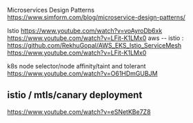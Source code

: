 Microservices Design Patterns
https://www.simform.com/blog/microservice-design-patterns/

Istio
https://www.youtube.com/watch?v=voAyroDb6xk
https://www.youtube.com/watch?v=LFit-K1LMx0
aws -- istio : https://github.com/RekhuGopal/AWS_EKS_Istio_ServiceMesh
https://www.youtube.com/watch?v=LFit-K1LMx0

k8s node selector/node affinity/taint and tolerant
https://www.youtube.com/watch?v=O61HDmGUBJM 

istio / mtls/canary deployment
--------------------------------
https://www.youtube.com/watch?v=eSNetKBe7Z8
